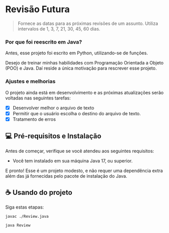 # Revisão Futura

> Fornece as datas para as próximas revisões de um assunto. Utiliza intervalos de 1, 3, 7, 21, 30, 45, 60 dias.

### Por que foi reescrito em Java?

Antes, esse projeto foi escrito em Python, utilizando-se de funções.

Desejo de treinar minhas habilidades com Programação Orientada a Objeto (POO) e Java. Daí reside a única motivação para rescrever esse projeto.

### Ajustes e melhorias

O projeto ainda está em desenvolvimento e as próximas atualizações serão voltadas nas seguintes tarefas:

- [X] Desenvolver melhor o arquivo de texto
- [X] Permitir que o usuário escolha o destino do arquivo de texto.
- [X] Tratamento de erros

## 💻 Pré-requisitos e Instalação

Antes de começar, verifique se você atendeu aos seguintes requisitos:

- Você tem instalado em sua máquina Java 17, ou superior.

E pronto! Esse é um projeto modesto, e não requer uma dependência extra além das já fornecidas pelo pacote de instalação do Java.

## ☕ Usando do projeto

Siga estas etapas:

```
javac ./Review.java

java Review 
```

